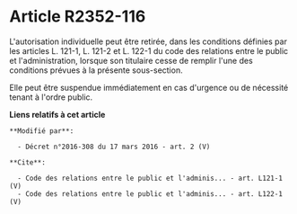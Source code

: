 # Article R2352-116

L'autorisation individuelle peut être retirée, dans les conditions définies par les articles L. 121-1, L. 121-2 et L. 122-1
du code des relations entre le public et l'administration, lorsque son titulaire cesse de remplir l'une des conditions
prévues à la présente sous-section. 

Elle peut être suspendue immédiatement en cas d'urgence ou de nécessité tenant à l'ordre public.

**Liens relatifs à cet article**

	**Modifié par**:

	  - Décret n°2016-308 du 17 mars 2016 - art. 2 (V)

	**Cite**:

	  - Code des relations entre le public et l'adminis... - art. L121-1 (V)
	  - Code des relations entre le public et l'adminis... - art. L122-1 (V)

